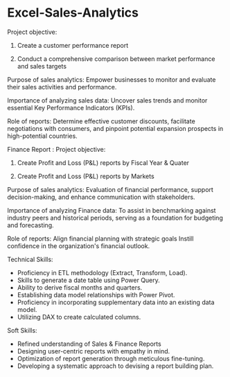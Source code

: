 # Excel-Sales-Analytics
Project objective:

1. Create a customer performance report

2. Conduct a comprehensive comparison between market performance and sales targets

Purpose of sales analytics: Empower businesses to monitor and evaluate their sales activities and performance.

Importance of analyzing sales data: Uncover sales trends and monitor essential Key Performance Indicators (KPIs).

Role of reports: Determine effective customer discounts, facilitate negotiations with consumers, and pinpoint potential expansion prospects in high-potential countries.

Finance Report :
Project objective:

1. Create Profit and Loss (P&L) reports by Fiscal Year & Quater

2. Create Profit and Loss (P&L) reports by Markets

Purpose of sales analytics: Evaluation of financial performance, support decision-making, and enhance communication with stakeholders.

Importance of analyzing Finance data: To assist in benchmarking against industry peers and historical periods, serving as a foundation for budgeting and forecasting.

Role of reports: Align financial planning with strategic goals Instill confidence in the organization's financial outlook.

Technical Skills:
* Proficiency in ETL methodology (Extract, Transform, Load).
* Skills to generate a date table using Power Query.
* Ability to derive fiscal months and quarters.
* Establishing data model relationships with Power Pivot.
* Proficiency in incorporating supplementary data into an existing data model.
* Utilizing DAX to create calculated columns.

Soft Skills:
* Refined understanding of Sales & Finance Reports
* Designing user-centric reports with empathy in mind.
* Optimization of report generation through meticulous fine-tuning.
* Developing a systematic approach to devising a report building plan.
